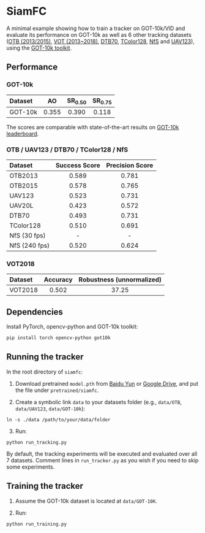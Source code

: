 # SiamFC

A minimal example showing how to train a tracker on GOT-10k/VID and evaluate its performance on GOT-10k as well as 6 other tracking datasets ([OTB (2013/2015)](http://cvlab.hanyang.ac.kr/tracker_benchmark/index.html), [VOT (2013~2018)](http://votchallenge.net), [DTB70](https://github.com/flyers/drone-tracking), [TColor128](http://www.dabi.temple.edu/~hbling/data/TColor-128/TColor-128.html), [NfS](http://ci2cv.net/nfs/index.html) and [UAV123](https://ivul.kaust.edu.sa/Pages/pub-benchmark-simulator-uav.aspx)), using the [GOT-10k toolkit](https://github.com/got-10k/toolkit).

## Performance

### GOT-10k

| Dataset | AO    | SR<sub>0.50</sub> | SR<sub>0.75</sub> |
|:------- |:-----:|:-----------------:|:-----------------:|
| GOT-10k | 0.355 | 0.390             | 0.118             |

The scores are comparable with state-of-the-art results on [GOT-10k leaderboard](http://got-10k.aitestunion.com/leaderboard).

### OTB / UAV123 / DTB70 / TColor128 / NfS

| Dataset       | Success Score    | Precision Score |
|:-----------   |:----------------:|:----------------:|
| OTB2013       | 0.589            | 0.781            |
| OTB2015       | 0.578            | 0.765            |
| UAV123        | 0.523            | 0.731            |
| UAV20L        | 0.423            | 0.572            |
| DTB70         | 0.493            | 0.731            |
| TColor128     | 0.510            | 0.691            |
| NfS (30 fps)  | -                | -                |
| NfS (240 fps) | 0.520            | 0.624            |

### VOT2018

| Dataset       | Accuracy    | Robustness (unnormalized) |
|:-----------   |:-----------:|:-------------------------:|
| VOT2018       | 0.502       | 37.25                     |

## Dependencies

Install PyTorch, opencv-python and GOT-10k toolkit:

```bash
pip install torch opencv-python got10k
```

## Running the tracker

In the root directory of `siamfc`:

1. Download pretrained `model.pth` from [Baidu Yun](https://pan.baidu.com/s/1TT7ebFho63Lw2D7CXLqwjQ) or [Google Drive](https://drive.google.com/open?id=1Qu5K8bQhRAiexKdnwzs39lOko3uWxEKm), and put the file under `pretrained/siamfc`.

2. Create a symbolic link `data` to your datasets folder (e.g., `data/OTB`, `data/UAV123`, `data/GOT-10k`):

```
ln -s ./data /path/to/your/data/folder
```

3. Run:

```
python run_tracking.py
```

By default, the tracking experiments will be executed and evaluated over all 7 datasets. Comment lines in `run_tracker.py` as you wish if you need to skip some experiments.

## Training the tracker

1. Assume the GOT-10k dataset is located at `data/GOT-10K`.

2. Run:

```
python run_training.py
```
